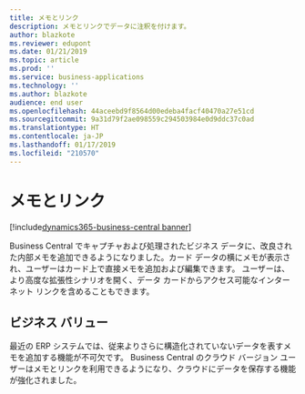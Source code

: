```yaml
---
title: メモとリンク
description: メモとリンクでデータに注釈を付けます。
author: blazkote
ms.reviewer: edupont
ms.date: 01/21/2019
ms.topic: article
ms.prod: ''
ms.service: business-applications
ms.technology: ''
ms.author: blazkote
audience: end user
ms.openlocfilehash: 44aceebd9f8564d00edeba4facf40470a27e51cd
ms.sourcegitcommit: 9a31d79f2ae098559c294503984e0d9ddc37c0ad
ms.translationtype: HT
ms.contentlocale: ja-JP
ms.lasthandoff: 01/17/2019
ms.locfileid: "210570"
---
```

# <a name="notes-and-links"></a>メモとリンク
[!include[dynamics365-business-central banner](../includes/dynamics365-business-central.md)]

Business Central でキャプチャおよび処理されたビジネス データに、改良された内部メモを追加できるようになりました。カード データの横にメモが表示され、ユーザーはカード上で直接メモを追加および編集できます。 ユーザーは、より高度な拡張性シナリオを開く、データ カードからアクセス可能なインターネット リンクを含めることもできます。 

## <a name="business-value"></a>ビジネス バリュー

最近の ERP システムでは、従来よりさらに構造化されていないデータを表すメモを追加する機能が不可欠です。 Business Central のクラウド バージョン ユーザーはメモとリンクを利用できるようになり、クラウドにデータを保存する機能が強化されました。
